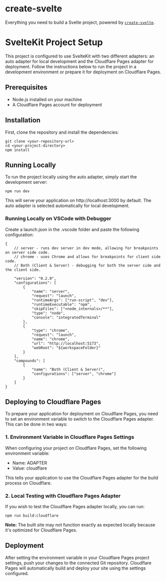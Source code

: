 # create-svelte

Everything you need to build a Svelte project, powered by [`create-svelte`](https://github.com/sveltejs/kit/tree/master/packages/create-svelte).

# SvelteKit Project Setup

This project is configured to use SvelteKit with two different adapters: an auto adapter for local development and the Cloudflare Pages adapter for deployment. Follow the instructions below to run the project in a development environment or prepare it for deployment on Cloudflare Pages.

## Prerequisites

- Node.js installed on your machine
- A Cloudflare Pages account for deployment

## Installation

First, clone the repository and install the dependencies:

    git clone <your-repository-url>
    cd <your-project-directory>
    npm install

## Running Locally

To run the project locally using the auto adapter, simply start the development server:

    npm run dev

This will serve your application on http://localhost:3000 by default. The auto adapter is selected automatically for local development.

### Running Locally on VSCode with Debugger

Create a launch.json in the .vscode folder and paste the following configuration:

    {
        // server - runs dev server in dev mode, allowing for breakpoints on server side code.
        // chrome - uses Chrome and allows for breakpoints for client side code.
        // Both (Client & Server) - debugging for both the server side and the client side.
        
        "version": "0.2.0",
        "configurations": [
            {
                "name": "server",
                "request": "launch",
                "runtimeArgs": ["run-script", "dev"],
                "runtimeExecutable": "npm",
                "skipFiles": ["<node_internals>/**"],
                "type": "node",
                "console": "integratedTerminal"
            },
            {
                "type": "chrome",
                "request": "launch",
                "name": "chrome",
                "url": "http://localhost:5173",
                "webRoot": "${workspaceFolder}"
            }
        ],
        "compounds": [
            {
                "name": "Both (Client & Server)",
                "configurations": ["server", "chrome"]
            }
        ]
    }

## Deploying to Cloudflare Pages

To prepare your application for deployment on Cloudflare Pages, you need to set an environment variable to switch to the Cloudflare Pages adapter. This can be done in two ways:

### 1. Environment Variable in Cloudflare Pages Settings

When configuring your project on Cloudflare Pages, set the following environment variable:

- Name: ADAPTER
- Value: cloudflare

This tells your application to use the Cloudflare Pages adapter for the build process on Cloudflare.

### 2. Local Testing with Cloudflare Pages Adapter

If you wish to test the Cloudflare Pages adapter locally, you can run:

    npm run build:cloudflare
    
**Note:** The built site may not function exactly as expected locally because it's optimized for Cloudflare Pages.

## Deployment

After setting the environment variable in your Cloudflare Pages project settings, push your changes to the connected Git repository. Cloudflare Pages will automatically build and deploy your site using the settings configured.
